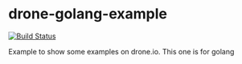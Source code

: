 drone-golang-example
====================
[![Build Status](http://130.211.79.25/github.com/bashtian/drone-golang-example/status.svg?branch=master)](http://130.211.79.25:8080/github.com/bashtian/drone-golang-example)

Example to show some examples on drone.io. This one is for golang
